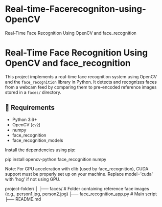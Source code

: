 # Real-time-Facerecogniton-using-OpenCV
Real-Time Face Recognition Using OpenCV and face_recognition

# Real-Time Face Recognition Using OpenCV and face_recognition

This project implements a real-time face recognition system using OpenCV and the `face_recognition` library in Python. It detects and recognizes faces from a webcam feed by comparing them to pre-encoded reference images stored in a `faces/` directory.

## 🔧 Requirements

- Python 3.6+
- OpenCV (`cv2`)
- numpy
- face_recognition
- face_recognition_models

Install the dependencies using pip:

pip install opencv-python face_recognition numpy

Note: For GPU acceleration with dlib (used by face_recognition), CUDA support must be properly set up on your machine. Replace model='cuda' with 'hog' if not using GPU.


project-folder/
│
├── faces/                 # Folder containing reference face images (e.g., person1.jpg, person2.jpg)
├── face_recognition_app.py  # Main script
├── README.md
